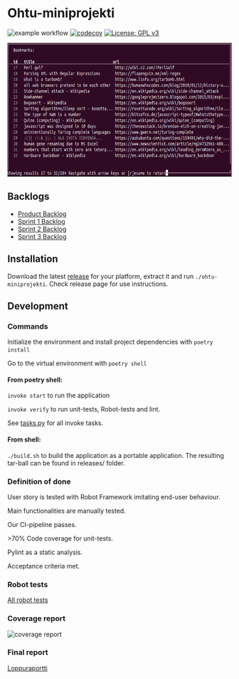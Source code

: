 # Ohtu-miniprojekti
![example workflow](https://github.com/sainigma/ohtu-miniprojekti/workflows/CI/badge.svg)
[![codecov](https://codecov.io/gh/sainigma/ohtu-miniprojekti/branch/main/graph/badge.svg?token=MP92ZQ4DNH)](https://codecov.io/gh/sainigma/ohtu-miniprojekti)
[![License: GPL v3](https://img.shields.io/badge/License-GPLv3-blue.svg)](https://www.gnu.org/licenses/gpl-3.0)

<p align="left">
  <img height="300" src="./media/preview.png">
</p>

## Backlogs
- [Product Backlog](https://docs.google.com/spreadsheets/d/1UTAB7X3for7kcB7_GlngaTnpXSxTQixwS3AyCQtQa9s/edit#gid=1)
- [Sprint 1 Backlog](https://docs.google.com/spreadsheets/d/1UTAB7X3for7kcB7_GlngaTnpXSxTQixwS3AyCQtQa9s/edit#gid=0)
- [Sprint 2 Backlog](https://docs.google.com/spreadsheets/d/1UTAB7X3for7kcB7_GlngaTnpXSxTQixwS3AyCQtQa9s/edit#gid=8)
- [Sprint 3 Backlog](https://docs.google.com/spreadsheets/d/1UTAB7X3for7kcB7_GlngaTnpXSxTQixwS3AyCQtQa9s/edit#gid=9)



## Installation

Download the latest [release](https://github.com/sainigma/ohtu-miniprojekti/releases/latest) for your platform, extract it and run `./ohtu-miniprojekti`. Check release page for use instructions.

## Development

### Commands

Initialize the environment and install project dependencies with `poetry install`

Go to the virtual environment with `poetry shell`

#### From poetry shell:

`invoke start` to run the application

`invoke verify` to run unit-tests, Robot-tests and lint.

See [tasks.py](https://github.com/sainigma/ohtu-miniprojekti/blob/main/tasks.py) for all invoke tasks.

#### From shell:

`./build.sh` to build the application as a portable application. The resulting tar-ball can be found in releases/ folder.

### Definition of done

User story is tested with Robot Framework imitating end-user behaviour.

Main functionalities are manually tested.

Our CI-pipeline passes.

\>70% Code coverage for unit-tests.

Pylint as a static analysis.

Acceptance criteria met.

### Robot tests

[All robot tests](https://github.com/sainigma/ohtu-miniprojekti/tree/main/src/tests/robot)


### Coverage report

![coverage report](https://github.com/sainigma/ohtu-miniprojekti/blob/main/media/coverage-report.png)

### Final report

[Loppuraportti](./media/Loppuraportti.pdf)
